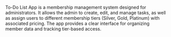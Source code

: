 To-Do List App is a membership management system designed for administrators. It allows the admin to create, edit, and manage tasks, as well as assign users to different membership tiers (Silver, Gold, Platinum) with associated pricing. The app provides a clear interface for organizing member data and tracking tier-based access.
